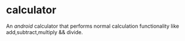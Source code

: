 # calculator

An *android* calculator that performs normal calculation functionality like add,subtract,multiply && divide.
